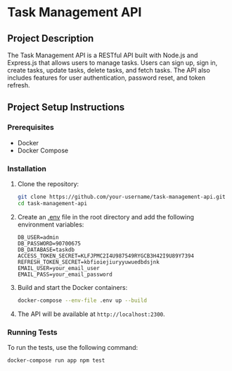 # Task Management API

## Project Description
The Task Management API is a RESTful API built with Node.js and Express.js that allows users to manage tasks. Users can sign up, sign in, create tasks, update tasks, delete tasks, and fetch tasks. The API also includes features for user authentication, password reset, and token refresh.

## Project Setup Instructions

### Prerequisites
- Docker
- Docker Compose

### Installation

1. Clone the repository:
    ```sh
    git clone https://github.com/your-username/task-management-api.git
    cd task-management-api
    ```

2. Create an [.env](http://_vscodecontentref_/1) file in the root directory and add the following environment variables:
    ```env
    DB_USER=admin
    DB_PASSWORD=90700675
    DB_DATABASE=taskdb
    ACCESS_TOKEN_SECRET=KLFJPMC2I4U987549RYGCB3H42I9U89Y7394
    REFRESH_TOKEN_SECRET=kbfioiejiuryyuwuedbdsjnk
    EMAIL_USER=your_email_user
    EMAIL_PASS=your_email_password
    ```

3. Build and start the Docker containers:
    ```sh
    docker-compose --env-file .env up --build
    ```

4. The API will be available at `http://localhost:2300`.

### Running Tests
To run the tests, use the following command:
```sh
docker-compose run app npm test